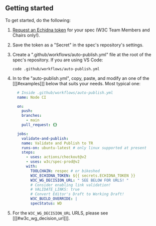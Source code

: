## Getting started

To get started, do the following:

1. [Request an Echidna token](https://www.w3.org/Web/publications/register) for your spec (W3C Team Members and Chairs only!).
1. Save the token as a "Secret" in the spec's repository's settings.
1. Create a ".github/workflows/auto-publish.yml" file at the root of the spec's repository.
   If you are using VS Code:
   ```bash"
   code .github/workflows/auto-publish.yml
1. In to the "auto-publish.yml", copy, paste, and modify an one of the
   [[[#examples]]] below that suits your needs. Most typical one:

   ```yml
     # Inside .github/workflows/auto-publish.yml
     name: Node CI

     on:
       push:
       branches:
         - main
       pull_request: {}

     jobs:
       validate-and-publish:
       name: Validate and Publish to TR
       runs-on: ubuntu-latest # only linux supported at present
       steps:
         - uses: actions/checkout@v2
         - uses: w3c/spec-prod@v2
         with:
           TOOLCHAIN: respec # or bikeshed
           W3C_ECHIDNA_TOKEN: ${{ secrets.ECHIDNA_TOKEN }}
           W3C_WG_DECISION_URL: " SEE BELOW FOR URLS! "
           # Consider enabling link validation!
           # VALIDATE_LINKS: true
           # Convert Editor's Draft to Working Draft!
           W3C_BUILD_OVERRIDE: |
           specStatus: WD
   ```

1. For the `W3C_WG_DECISION_URL` URLS, please see [[[#w3c_wg_decision_url]]].
